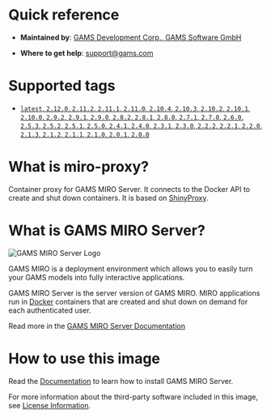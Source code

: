 # Quick reference

-	**Maintained by**:
	[GAMS Development Corp., GAMS Software GmbH](https://www.gams.com/)

-	**Where to get help**:
  	support@gams.com

# Supported tags

-  [`latest`, `2.12.0`, `2.11.2`, `2.11.1`, `2.11.0`, `2.10.4`, `2.10.3`, `2.10.2`, `2.10.1`, `2.10.0`, `2.9.2`, `2.9.1`, `2.9.0`, `2.8.2`, `2.8.1`, `2.8.0`, `2.7.1`, `2.7.0`, `2.6.0`, `2.5.3`, `2.5.2`, `2.5.1`, `2.5.0`, `2.4.1`, `2.4.0`, `2.3.1`, `2.3.0`, `2.2.2`, `2.2.1`, `2.2.0`, `2.1.3`, `2.1.2`, `2.1.1`, `2.1.0`, `2.0.1`, `2.0.0`](./tags)

# What is miro-proxy?

Container proxy for GAMS MIRO Server. It connects to the Docker API to create and shut down containers. It is based on [ShinyProxy](https://shinyproxy.io).

# What is GAMS MIRO Server?

![GAMS MIRO Server Logo](https://gams.com/miro/assets/images/logo-readme.png)

GAMS MIRO is a deployment environment which allows you to easily turn your GAMS models into fully interactive applications.

GAMS MIRO Server is the server version of GAMS MIRO. MIRO applications run in [Docker](https://www.docker.com) containers that are created and shut down on demand for each authenticated user.

Read more in the [GAMS MIRO Server Documentation](https://www.gams.com/miro/server.html)

# How to use this image

Read the [Documentation](https://www.gams.com/miro/server.html#server-install) to learn how to install GAMS MIRO Server.

For more information about the third-party software included in this image, see [License Information](https://www.gams.com/miro/license-server.html).
